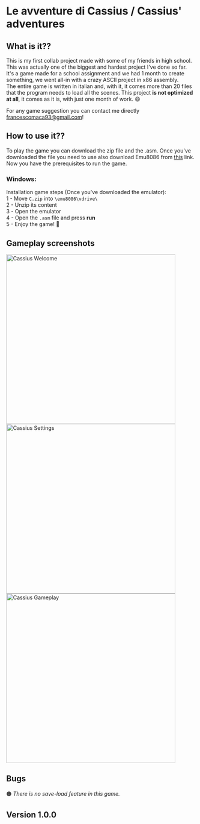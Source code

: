 # Le avventure di Cassius / Cassius' adventures 

## What is it??
This is my first collab project made with some of my friends in high school. This was actually one of the biggest and hardest project I've done so far. It's a game made for a
school assignment and we had 1 month to create something, we went all-in with a crazy ASCII project in x86 assembly.\
The entire game is written in italian and, with it, it comes more than 20 files that the program needs to load all the scenes. This project **is not optimized at all**, it comes as it is, with just one month of work. 😄

For any game suggestion you can contact me directly francescomaca93@gmail.com!

## How to use it??
To play the game you can download the zip file and the .asm. Once you've downloaded the file you need to use also download Emu8086 from [this](https://emu8086-microprocessor-emulator.en.softonic.com/download) link. Now you have the prerequisites to run the game.

### Windows:
Installation game steps (Once you've downloaded the emulator):\
1 - Move `C.zip` into `\emu8086\vdrive\`\
2 - Unzip its content\
3 - Open the emulator\
4 - Open the `.asm` file and press **run**\
5 - Enjoy the game! 🎉

## Gameplay screenshots

<img src="https://github.com/FrancescoMaca/FrancescoMaca/blob/main/images/Cassius_Main.png" alt="Cassius Welcome" width=450>
<img src="https://github.com/FrancescoMaca/FrancescoMaca/blob/main/images/Cassius_Settings.png" alt="Cassius Settings" width=450>
<img src="https://github.com/FrancescoMaca/FrancescoMaca/blob/main/images/Cassius_Gameplay1.png" alt="Cassius Gameplay" width=450>

## Bugs

🟠 _There is no save-load feature in this game._

## Version 1.0.0
